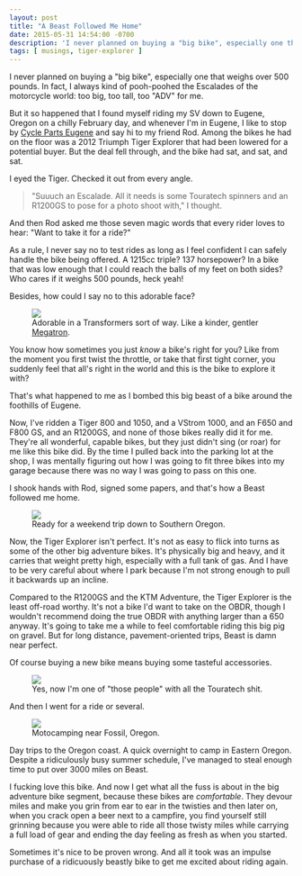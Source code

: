 ```yaml
---
layout: post
title: "A Beast Followed Me Home"
date: 2015-05-31 14:54:00 -0700
description: 'I never planned on buying a "big bike", especially one that weighs over 500 pounds. In fact, I always kind of pooh-poohed the Escalades of the motorcycle world: too big, too tall, too "ADV" for me.'
tags: [ musings, tiger-explorer ]
---
```


<p class="intro"><span class="dropcap">I</span> never planned on buying a "big bike", especially one that weighs over 500 pounds. In fact, I always kind of pooh-poohed the Escalades of the motorcycle world: too big, too tall, too "ADV" for me.</p>

But it so happened that I found myself riding my SV down to Eugene, Oregon on a chilly February day, and whenever I'm in Eugene, I like to stop by <a href="https://www.facebook.com/cyclepartseugene">Cycle Parts Eugene</a> and say hi to my friend Rod. Among the bikes he had on the floor was a 2012 Triumph Tiger Explorer that had been lowered for a potential buyer. But the deal fell through, and the bike had sat, and sat, and sat.

I eyed the Tiger. Checked it out from every angle.

<blockquote>"Suuuch an Escalade. All it needs is some Touratech spinners and an R1200GS to pose for a photo shoot with," I thought.</blockquote>

And then Rod asked me those seven magic words that every rider loves to hear: "Want to take it for a ride?"

As a rule, I never say no to test rides as long as I feel confident I can safely handle the bike being offered. A 1215cc triple? 137 horsepower? In a bike that was low enough that I could reach the balls of my feet on both sides? Who cares if it weighs 500 pounds, heck yeah!

Besides, how could I say no to this adorable face?

<figure>
<a href="http://tbolt.smugmug.com/Motorcycles/Beast/i-NptMTKT/0/O/IMG_20150131_110552.jpg"><img src="http://tbolt.smugmug.com/Motorcycles/Beast/i-NptMTKT/0/L/IMG_20150131_110552-L.jpg"></a>
<figcaption>Adorable in a Transformers sort of way. Like a kinder, gentler <a href="https://en.wikipedia.org/wiki/Megatron">Megatron</a>.</figcaption>
</figure>

You know how sometimes you just *know* a bike's right for you? Like from the moment you first twist the throttle, or take that first tight corner, you suddenly feel that all's right in the world and this is the bike to explore it with?

That's what happened to me as I bombed this big beast of a bike around the foothills of Eugene.

Now, I've ridden a Tiger 800 and 1050, and a VStrom 1000, and an F650 and F800 GS, and an R1200GS, and none of those bikes really did it for me. They're all wonderful, capable bikes, but they just didn't sing (or roar) for me like this bike did. By the time I pulled back into the parking lot at the shop, I was mentally figuring out how I was going to fit three bikes into my garage because there was no way I was going to pass on this one.

I shook hands with Rod, signed some papers, and that's how a Beast followed me home.

<figure>
<a href="http://tbolt.smugmug.com/Motorcycles/Beast/i-5xbGBp6/0/O/IMG_20150320_092031~2.jpg"><img src="http://tbolt.smugmug.com/Motorcycles/Beast/i-5xbGBp6/0/L/IMG_20150320_092031~2-L.jpg"></a>
<figcaption>Ready for a weekend trip down to Southern Oregon.</figcaption>
</figure>

Now, the Tiger Explorer isn't perfect. It's not as easy to flick into turns as some of the other big adventure bikes. It's physically big and heavy, and it carries that weight pretty high, especially with a full tank of gas. And I have to be very careful about where I park because I'm not strong enough to pull it backwards up an incline.

Compared to the R1200GS and the KTM Adventure, the Tiger Explorer is the least off-road worthy. It's not a bike I'd want to take on the OBDR, though I wouldn't recommend doing the true OBDR with anything larger than a 650 anyway. It's going to take me a while to feel comfortable riding this big pig on gravel. But for long distance, pavement-oriented trips, Beast is damn near perfect.

Of course buying a new bike means buying some tasteful accessories.

<figure>
<a href="http://tbolt.smugmug.com/Motorcycles/Beast/i-jq3jV3K/0/O/IMG_20150410_125925.jpg"><img src="http://tbolt.smugmug.com/Motorcycles/Beast/i-jq3jV3K/0/L/IMG_20150410_125925-L.jpg"></a>
<figcaption>Yes, now I'm one of "those people" with all the Touratech shit.</figcaption>
</figure>

And then I went for a ride or several.

<figure>
<a href=""><img src="http://tbolt.smugmug.com/Motorcycles/Beast/i-9NK4rSN/0/L/IMG_20150503_103613-L.jpg"></a>
<figcaption>Motocamping near Fossil, Oregon.</figcaption>
</figure>

Day trips to the Oregon coast. A quick overnight to camp in Eastern Oregon. Despite a ridiculously busy summer schedule, I've managed to steal enough time to put over 3000 miles on Beast.

I fucking love this bike. And now I get what all the fuss is about in the big adventure bike segment, because these bikes are *comfortable*. They devour miles and make you grin from ear to ear in the twisties and then later on, when you crack open a beer next to a campfire, you find yourself still grinning because you were able to ride all those twisty miles while carrying a full load of gear and ending the day feeling as fresh as when you started.

Sometimes it's nice to be proven wrong. And all it took was an impulse purchase of a ridicuously beastly bike to get me excited about riding again.
